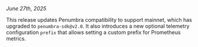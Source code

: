 *June 27th, 2025*

This release updates Penumbra compatibility to support mainnet, which has upgraded to `penumbra-sdk@v2.0`.
It also introduces a new optional telemetry configuration `prefix` that allows setting a custom prefix for Prometheus metrics.

